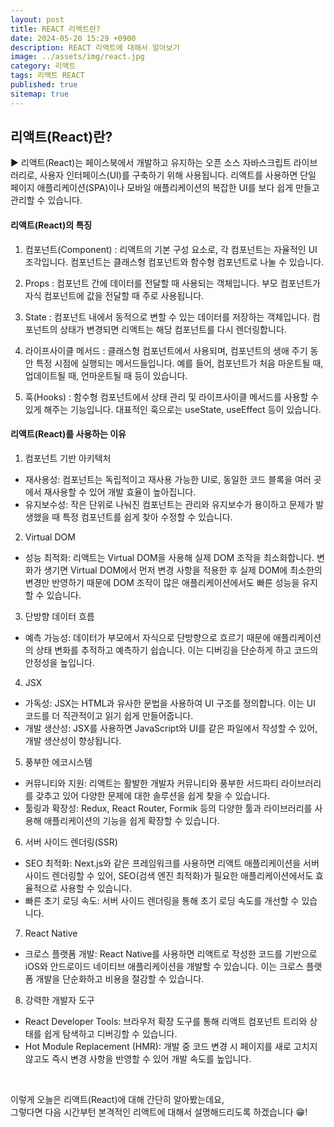 ```yaml
---
layout: post
title: REACT 리액트란?
date: 2024-05-20 15:29 +0900
description: REACT 리액트에 대해서 알아보기
image: ../assets/img/react.jpg
category: 리액트
tags: 리액트 REACT
published: true
sitemap: true
---
```


## 리액트(React)란?

▶ 리액트(React)는 페이스북에서 개발하고 유지하는 오픈 소스 자바스크립트 라이브러리로, 사용자 인터페이스(UI)를 구축하기 위해 사용됩니다.
리액트를 사용하면 단일 페이지 애플리케이션(SPA)이나 모바일 애플리케이션의 복잡한 UI를 보다 쉽게 만들고 관리할 수 있습니다.

#### 리액트(React)의 특징

1. 컴포넌트(Component)
: 리액트의 기본 구성 요소로, 각 컴포넌트는 자율적인 UI 조각입니다. 컴포넌트는 클래스형 컴포넌트와 함수형 컴포넌트로 나눌 수 있습니다.

2. Props
: 컴포넌트 간에 데이터를 전달할 때 사용되는 객체입니다. 부모 컴포넌트가 자식 컴포넌트에 값을 전달할 때 주로 사용됩니다.

3. State
: 컴포넌트 내에서 동적으로 변할 수 있는 데이터를 저장하는 객체입니다. 컴포넌트의 상태가 변경되면 리액트는 해당 컴포넌트를 다시 렌더링합니다.

4. 라이프사이클 메서드
: 클래스형 컴포넌트에서 사용되며, 컴포넌트의 생애 주기 동안 특정 시점에 실행되는 메서드들입니다. 예를 들어, 컴포넌트가 처음 마운트될 때, 업데이트될 때, 언마운트될 때 등이 있습니다.

5. 훅(Hooks)
: 함수형 컴포넌트에서 상태 관리 및 라이프사이클 메서드를 사용할 수 있게 해주는 기능입니다. 대표적인 훅으로는 useState, useEffect 등이 있습니다.

#### 리액트(React)를 사용하는 이유

1. 컴포넌트 기반 아키텍처
- 재사용성: 컴포넌트는 독립적이고 재사용 가능한 UI로, 동일한 코드 블록을 여러 곳에서 재사용할 수 있어 개발 효율이 높아집니다.
- 유지보수성: 작은 단위로 나눠진 컴포넌트는 관리와 유지보수가 용이하고 문제가 발생했을 때 특정 컴포넌트를 쉽게 찾아 수정할 수 있습니다.

2. Virtual DOM
- 성능 최적화: 리액트는 Virtual DOM을 사용해 실제 DOM 조작을 최소화합니다. 변화가 생기면 Virtual DOM에서 먼저 변경 사항을 적용한 후 실제 DOM에 최소한의 변경만 반영하기 때문에 DOM 조작이 많은 애플리케이션에서도 빠른 성능을 유지할 수 있습니다.

3. 단방향 데이터 흐름
- 예측 가능성: 데이터가 부모에서 자식으로 단방향으로 흐르기 때문에 애플리케이션의 상태 변화를 추적하고 예측하기 쉽습니다. 이는 디버깅을 단순하게 하고 코드의 안정성을 높입니다.

4. JSX
- 가독성: JSX는 HTML과 유사한 문법을 사용하여 UI 구조를 정의합니다. 이는 UI 코드를 더 직관적이고 읽기 쉽게 만들어줍니다.
- 개발 생산성: JSX를 사용하면 JavaScript와 UI를 같은 파일에서 작성할 수 있어, 개발 생산성이 향상됩니다.

5. 풍부한 에코시스템
- 커뮤니티와 지원: 리액트는 활발한 개발자 커뮤니티와 풍부한 서드파티 라이브러리를 갖추고 있어 다양한 문제에 대한 솔루션을 쉽게 찾을 수 있습니다.
- 툴링과 확장성: Redux, React Router, Formik 등의 다양한 툴과 라이브러리를 사용해 애플리케이션의 기능을 쉽게 확장할 수 있습니다.

6. 서버 사이드 렌더링(SSR)
- SEO 최적화: Next.js와 같은 프레임워크를 사용하면 리액트 애플리케이션을 서버 사이드 렌더링할 수 있어, SEO(검색 엔진 최적화)가 필요한 애플리케이션에서도 효율적으로 사용할 수 있습니다.
- 빠른 초기 로딩 속도: 서버 사이드 렌더링을 통해 초기 로딩 속도를 개선할 수 있습니다.

7. React Native
- 크로스 플랫폼 개발: React Native를 사용하면 리액트로 작성한 코드를 기반으로 iOS와 안드로이드 네이티브 애플리케이션을 개발할 수 있습니다. 이는 크로스 플랫폼 개발을 단순화하고 비용을 절감할 수 있습니다.

8. 강력한 개발자 도구
- React Developer Tools: 브라우저 확장 도구를 통해 리액트 컴포넌트 트리와 상태를 쉽게 탐색하고 디버깅할 수 있습니다.
- Hot Module Replacement (HMR): 개발 중 코드 변경 시 페이지를 새로 고치지 않고도 즉시 변경 사항을 반영할 수 있어 개발 속도를 높입니다.

<br>

이렇게 오늘은 리액트(React)에 대해 간단히 알아봤는데요,<br>
그렇다면 다음 시간부턴 본격적인 리액트에 대해서 설명해드리도록 하겠습니다 😁!